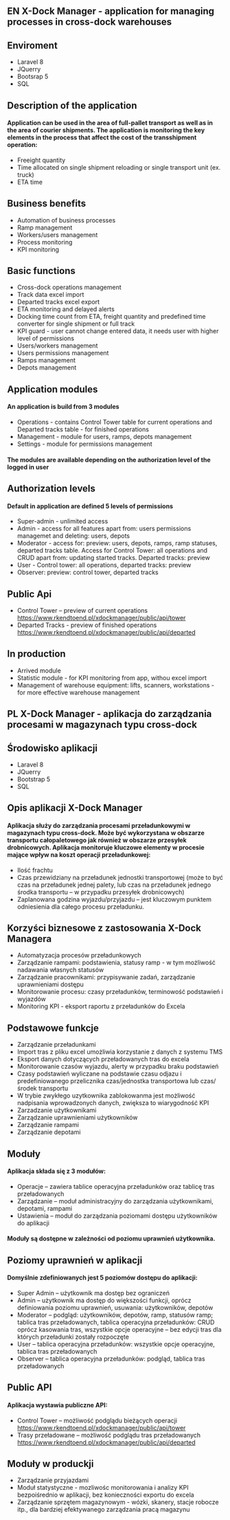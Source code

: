
## EN X-Dock Manager - application for managing processes in cross-dock warehouses
## Enviroment
* Laravel 8
* JQuerry
* Bootsrap 5
* SQL
## Description of the application
#### Application can be used in the area of full-pallet transport as well as in the area of courier shipments. The application is monitoring the key elements in the process that affect the cost of the transshipment operation:
* Freeight quantity
* Time allocated on single shipment reloading or single transport unit (ex. truck)
* ETA time
## Business benefits
* Automation of business processes
* Ramp management
* Workers/users management
* Process monitoring
* KPI monitoring
## Basic functions
* Cross-dock operations management
* Track data excel import
* Departed tracks excel export
* ETA monitoring and delayed alerts
* Docking time count from ETA, freight quantity and predefined time converter for single shipment or full track
* KPI guard - user cannot change entered data, it needs user with higher level of permissions
* Users/workers management
* Users permissions management
* Ramps management
* Depots management
## Application modules
#### An application is build from 3 modules
* Operations - contains Control Tower table for current operations and Departed tracks table - for finished operations
* Management - module for users, ramps, depots management
* Settings - module for permissions management
#### The modules are available depending on the authorization level of the logged in user
## Authorization levels
#### Default in application are defined 5 levels of permissions
* Super-admin - unlimited access
* Admin - access for all features apart from: users permissions managemet and deleting: users, depots
* Moderator - access for: preview: users, depots, ramps, ramp statuses, departed tracks table. Access for Control Tower: all operations and CRUD apart from: updating started tracks. Departed tracks: preview
* User - Control tower: all operations, departed tracks: preview
* Observer: preview: control tower, departed tracks
## Public Api
* Control Tower – preview of current operations
https://www.rkendtoend.pl/xdockmanager/public/api/tower
* Departed Tracks - preview of finished operations
https://www.rkendtoend.pl/xdockmanager/public/api/departed
## In production
* Arrived module
* Statistic module - for KPI monitoring from app, withou excel import
* Management of warehouse equipment: lifts, scanners, workstations - for more effective warehouse management


## PL X-Dock Manager - aplikacja do zarządzania procesami w magazynach typu cross-dock
## Środowisko aplikacji
* Laravel 8
* JQuerry
* Bootstrap 5
* SQL
## Opis aplikacji X-Dock Manager
#### Aplikacja służy do zarządzania procesami przeładunkowymi w magazynach typu cross-dock. Może być wykorzystana w obszarze transportu całopaletowego jak również w obszarze przesyłek drobnicowych. Aplikacja monitoruje kluczowe elementy w procesie mające wpływ na koszt operacji przeładunkowej:
*	Ilość frachtu
*	Czas przewidziany na przeładunek jednostki transportowej (może to być czas na przeładunek jednej palety, lub czas na przeładunek jednego środka transportu – w przypadku przesyłek drobnicowych)
* Zaplanowana godzina wyjazdu/przyjazdu – jest kluczowym punktem odniesienia dla całego procesu przeładunku.
## Korzyści biznesowe z zastosowania X-Dock Managera
*	Automatyzacja procesów przeładunkowych
*	Zarządzanie rampami: podstawienia, statusy ramp - w tym możliwość nadawania własnych statusów
*	Zarządzanie pracownikami: przypisywanie zadań, zarządzanie uprawnieniami dostępu
*	Monitorowanie procesu: czasy przeładunków, terminowość podstawień i wyjazdów
*	Monitoring KPI - eksport raportu z przeładunków do Excela
## Podstawowe funkcje
* Zarządzanie przeładunkami
* Import tras z pliku excel umożliwia korzystanie z danych z systemu TMS
* Eksport danych dotyczących przeładowanych tras do excela
* Monitorowanie czasów wyjazdu, alerty w przypadku braku podstawień
* Czasy podstawień wyliczane na podstawie czasu odjazu i predefiniowanego przelicznika czas/jednostka transportowa lub czas/środek transportu
* W trybie zwykłego uzytkownika zablokowanma jest możliwość nadpisania wprowadzonych danych, zwiększa to wiarygodność KPI
* Zarzadzanie użytkownikami
* Zarządzanie uprawnieniami użytkowników
* Zarządzanie rampami
* Zarządzanie depotami
## Moduły
#### Aplikacja składa się z 3 modułów:
*	Operacje – zawiera tablice operacyjna przeładunków oraz tablicę tras przeładowanych
*	Zarządzanie – moduł administracyjny do zarządzania użytkownikami, depotami, rampami
*	Ustawienia – moduł do zarządzania poziomami dostępu użytkowników do aplikacji
#### Moduły są dostępne w zależności od poziomu uprawnień użytkownika.
## Poziomy uprawnień w aplikacji
#### Domyślnie zdefiniowanych jest 5 poziomów dostępu do aplikacji:
*	Super Admin – użytkownik ma dostęp bez ograniczeń
*	Admin – użytkownik ma dostęp do większości funkcji, oprócz definiowania poziomu uprawnień, usuwania: użytkowników, depotów
*	Moderator – podgląd: użytkowników, depotów, ramp, statusów ramp; tablica tras przeładowanych, tablica operacyjna przeładunków: CRUD oprócz kasowania tras, wszystkie opcje operacyjne – bez edycji tras dla których przeładunki zostały rozpoczęte
*	User – tablica operacyjna przeładunków: wszystkie opcje operacyjne, tablica tras przeładowanych
*	Observer – tablica operacyjna przeładunków: podgląd, tablica tras przeładowanych
## Public API
#### Aplikacja wystawia publiczne API:
*	Control Tower – możliwość podglądu bieżących operacji
https://www.rkendtoend.pl/xdockmanager/public/api/tower
* Trasy przeładowane – możliwość podglądu tras przeładowanych
https://www.rkendtoend.pl/xdockmanager/public/api/departed
## Moduły w produckji
* Zarządzanie przyjazdami
* Moduł statystyczne - mozliwośc monitorowania i analizy KPI bezpoiśrednio w aplikacji, bez konieczności exportu do excela
* Zarządzanie sprzętem magazynowym - wózki, skanery, stacje robocze itp., dla bardziej efektywanego zarządzania pracą magazynu

